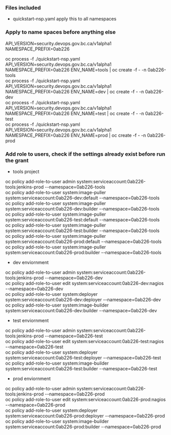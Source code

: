 ### Files included

* quickstart-nsp.yaml apply this to all namespaces

### Apply to name spaces before anything else

API_VERSION=security.devops.gov.bc.ca/v1alpha1  
NAMESPACE_PREFIX=0ab226  

oc process -f ./quickstart-nsp.yaml API_VERSION=security.devops.gov.bc.ca/v1alpha1 NAMESPACE_PREFIX=0ab226 ENV_NAME=tools | oc create -f - -n 0ab226-tools  
oc process -f ./quickstart-nsp.yaml API_VERSION=security.devops.gov.bc.ca/v1alpha1 NAMESPACE_PREFIX=0ab226 ENV_NAME=dev | oc create -f - -n 0ab226-dev  
oc process -f ./quickstart-nsp.yaml API_VERSION=security.devops.gov.bc.ca/v1alpha1 NAMESPACE_PREFIX=0ab226 ENV_NAME=test | oc create -f - -n 0ab226-test  
oc process -f ./quickstart-nsp.yaml API_VERSION=security.devops.gov.bc.ca/v1alpha1 NAMESPACE_PREFIX=0ab226 ENV_NAME=prod | oc create -f - -n 0ab226-prod  


### Add role to users, check if the settings already exist before run the grant

* tools project

oc policy add-role-to-user admin system:serviceaccount:0ab226-tools:jenkins-prod --namespace=0ab226-tools  
oc policy add-role-to-user system:image-puller system:serviceaccount:0ab226-dev:default --namespace=0ab226-tools  
oc policy add-role-to-user system:image-puller system:serviceaccount:0ab226-dev:builder --namespace=0ab226-tools  
oc policy add-role-to-user system:image-puller system:serviceaccount:0ab226-test:default --namespace=0ab226-tools  
oc policy add-role-to-user system:image-puller system:serviceaccount:0ab226-test:builder --namespace=0ab226-tools  
oc policy add-role-to-user system:image-puller system:serviceaccount:0ab226-prod:default --namespace=0ab226-tools  
oc policy add-role-to-user system:image-puller system:serviceaccount:0ab226-prod:builder --namespace=0ab226-tools  
 

* dev enviornment

oc policy add-role-to-user admin system:serviceaccount:0ab226-tools:jenkins-prod --namespace=0ab226-dev  
oc policy add-role-to-user edit system:serviceaccount:0ab226-dev:nagios --namespace=0ab226-dev  
oc policy add-role-to-user system:deployer system:serviceaccount:0ab226-dev:deployer --namespace=0ab226-dev  
oc policy add-role-to-user system:image-builder system:serviceaccount:0ab226-dev:builder --namespace=0ab226-dev  

* test enviornment

oc policy add-role-to-user admin system:serviceaccount:0ab226-tools:jenkins-prod --namespace=0ab226-test  
oc policy add-role-to-user edit system:serviceaccount:0ab226-test:nagios --namespace=0ab226-test  
oc policy add-role-to-user system:deployer system:serviceaccount:0ab226-test:deployer --namespace=0ab226-test  
oc policy add-role-to-user system:image-builder system:serviceaccount:0ab226-test:builder --namespace=0ab226-test  

* prod enviornment

oc policy add-role-to-user admin system:serviceaccount:0ab226-tools:jenkins-prod --namespace=0ab226-prod  
oc policy add-role-to-user edit system:serviceaccount:0ab226-prod:nagios --namespace=0ab226-prod  
oc policy add-role-to-user system:deployer system:serviceaccount:0ab226-prod:deployer --namespace=0ab226-prod  
oc policy add-role-to-user system:image-builder system:serviceaccount:0ab226-prod:builder --namespace=0ab226-prod  


